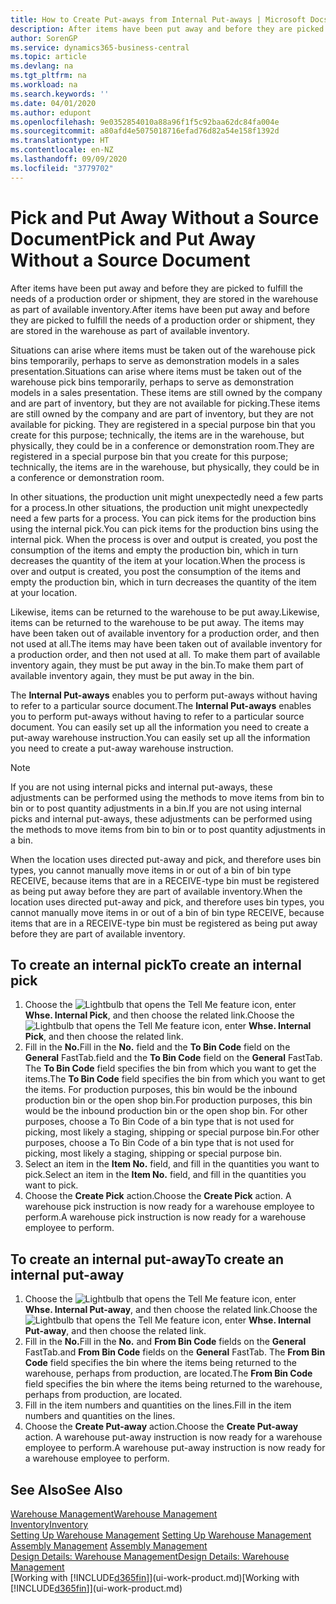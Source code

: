 ```yaml
---
title: How to Create Put-aways from Internal Put-aways | Microsoft Docs
description: After items have been put away and before they are picked to fulfill the needs of a production order or shipment, they are stored in the warehouse as part of available inventory.
author: SorenGP
ms.service: dynamics365-business-central
ms.topic: article
ms.devlang: na
ms.tgt_pltfrm: na
ms.workload: na
ms.search.keywords: ''
ms.date: 04/01/2020
ms.author: edupont
ms.openlocfilehash: 9e0352854010a88a96f1f5c92baa62dc84fa004e
ms.sourcegitcommit: a80afd4e5075018716efad76d82a54e158f1392d
ms.translationtype: HT
ms.contentlocale: en-NZ
ms.lasthandoff: 09/09/2020
ms.locfileid: "3779702"
---
```

# <a name="pick-and-put-away-without-a-source-document"></a><span data-ttu-id="6fd7a-103">Pick and Put Away Without a Source Document</span><span class="sxs-lookup"><span data-stu-id="6fd7a-103">Pick and Put Away Without a Source Document</span></span>
<span data-ttu-id="6fd7a-104">After items have been put away and before they are picked to fulfill the needs of a production order or shipment, they are stored in the warehouse as part of available inventory.</span><span class="sxs-lookup"><span data-stu-id="6fd7a-104">After items have been put away and before they are picked to fulfill the needs of a production order or shipment, they are stored in the warehouse as part of available inventory.</span></span>  

<span data-ttu-id="6fd7a-105">Situations can arise where items must be taken out of the warehouse pick bins temporarily, perhaps to serve as demonstration models in a sales presentation.</span><span class="sxs-lookup"><span data-stu-id="6fd7a-105">Situations can arise where items must be taken out of the warehouse pick bins temporarily, perhaps to serve as demonstration models in a sales presentation.</span></span> <span data-ttu-id="6fd7a-106">These items are still owned by the company and are part of inventory, but they are not available for picking.</span><span class="sxs-lookup"><span data-stu-id="6fd7a-106">These items are still owned by the company and are part of inventory, but they are not available for picking.</span></span> <span data-ttu-id="6fd7a-107">They are registered in a special purpose bin that you create for this purpose; technically, the items are in the warehouse, but physically, they could be in a conference or demonstration room.</span><span class="sxs-lookup"><span data-stu-id="6fd7a-107">They are registered in a special purpose bin that you create for this purpose; technically, the items are in the warehouse, but physically, they could be in a conference or demonstration room.</span></span>  

<span data-ttu-id="6fd7a-108">In other situations, the production unit might unexpectedly need a few parts for a process.</span><span class="sxs-lookup"><span data-stu-id="6fd7a-108">In other situations, the production unit might unexpectedly need a few parts for a process.</span></span> <span data-ttu-id="6fd7a-109">You can pick items for the production bins using the internal pick.</span><span class="sxs-lookup"><span data-stu-id="6fd7a-109">You can pick items for the production bins using the internal pick.</span></span> <span data-ttu-id="6fd7a-110">When the process is over and output is created, you post the consumption of the items and empty the production bin, which in turn decreases the quantity of the item at your location.</span><span class="sxs-lookup"><span data-stu-id="6fd7a-110">When the process is over and output is created, you post the consumption of the items and empty the production bin, which in turn decreases the quantity of the item at your location.</span></span>  

<span data-ttu-id="6fd7a-111">Likewise, items can be returned to the warehouse to be put away.</span><span class="sxs-lookup"><span data-stu-id="6fd7a-111">Likewise, items can be returned to the warehouse to be put away.</span></span> <span data-ttu-id="6fd7a-112">The items may have been taken out of available inventory for a production order, and then not used at all.</span><span class="sxs-lookup"><span data-stu-id="6fd7a-112">The items may have been taken out of available inventory for a production order, and then not used at all.</span></span> <span data-ttu-id="6fd7a-113">To make them part of available inventory again, they must be put away in the bin.</span><span class="sxs-lookup"><span data-stu-id="6fd7a-113">To make them part of available inventory again, they must be put away in the bin.</span></span>  

<span data-ttu-id="6fd7a-114">The **Internal Put-aways** enables you to perform put-aways without having to refer to a particular source document.</span><span class="sxs-lookup"><span data-stu-id="6fd7a-114">The **Internal Put-aways** enables you to perform put-aways without having to refer to a particular source document.</span></span> <span data-ttu-id="6fd7a-115">You can easily set up all the information you need to create a put-away warehouse instruction.</span><span class="sxs-lookup"><span data-stu-id="6fd7a-115">You can easily set up all the information you need to create a put-away warehouse instruction.</span></span>  

> [!NOTE]  
>  <span data-ttu-id="6fd7a-116">If you are not using internal picks and internal put-aways, these adjustments can be performed using the methods to move items from bin to bin or to post quantity adjustments in a bin.</span><span class="sxs-lookup"><span data-stu-id="6fd7a-116">If you are not using internal picks and internal put-aways, these adjustments can be performed using the methods to move items from bin to bin or to post quantity adjustments in a bin.</span></span>  
>   
>  <span data-ttu-id="6fd7a-117">When the location uses directed put-away and pick, and therefore uses bin types, you cannot manually move items in or out of a bin of bin type RECEIVE, because items that are in a RECEIVE-type bin must be registered as being put away before they are part of available inventory.</span><span class="sxs-lookup"><span data-stu-id="6fd7a-117">When the location uses directed put-away and pick, and therefore uses bin types, you cannot manually move items in or out of a bin of bin type RECEIVE, because items that are in a RECEIVE-type bin must be registered as being put away before they are part of available inventory.</span></span>  

## <a name="to-create-an-internal-pick"></a><span data-ttu-id="6fd7a-118">To create an internal pick</span><span class="sxs-lookup"><span data-stu-id="6fd7a-118">To create an internal pick</span></span>  
1.  <span data-ttu-id="6fd7a-119">Choose the ![Lightbulb that opens the Tell Me feature](media/ui-search/search_small.png "Tell me what you want to do") icon, enter **Whse. Internal Pick**, and then choose the related link.</span><span class="sxs-lookup"><span data-stu-id="6fd7a-119">Choose the ![Lightbulb that opens the Tell Me feature](media/ui-search/search_small.png "Tell me what you want to do") icon, enter **Whse. Internal Pick**, and then choose the related link.</span></span>  
2.  <span data-ttu-id="6fd7a-120">Fill in the **No.**</span><span class="sxs-lookup"><span data-stu-id="6fd7a-120">Fill in the **No.**</span></span> <span data-ttu-id="6fd7a-121">field and the **To Bin Code** field on the **General** FastTab.</span><span class="sxs-lookup"><span data-stu-id="6fd7a-121">field and the **To Bin Code** field on the **General** FastTab.</span></span> <span data-ttu-id="6fd7a-122">The **To Bin Code** field specifies the bin from which you want to get the items.</span><span class="sxs-lookup"><span data-stu-id="6fd7a-122">The **To Bin Code** field specifies the bin from which you want to get the items.</span></span> <span data-ttu-id="6fd7a-123">For production purposes, this bin would be the inbound production bin or the open shop bin.</span><span class="sxs-lookup"><span data-stu-id="6fd7a-123">For production purposes, this bin would be the inbound production bin or the open shop bin.</span></span> <span data-ttu-id="6fd7a-124">For other purposes, choose a To Bin Code of a bin type that is not used for picking, most likely a staging, shipping or special purpose bin.</span><span class="sxs-lookup"><span data-stu-id="6fd7a-124">For other purposes, choose a To Bin Code of a bin type that is not used for picking, most likely a staging, shipping or special purpose bin.</span></span>  
3.  <span data-ttu-id="6fd7a-125">Select an item in the **Item No.** field, and fill in the quantities you want to pick.</span><span class="sxs-lookup"><span data-stu-id="6fd7a-125">Select an item in the **Item No.** field, and fill in the quantities you want to pick.</span></span>  
4. <span data-ttu-id="6fd7a-126">Choose the **Create Pick** action.</span><span class="sxs-lookup"><span data-stu-id="6fd7a-126">Choose the **Create Pick** action.</span></span> <span data-ttu-id="6fd7a-127">A warehouse pick instruction is now ready for a warehouse employee to perform.</span><span class="sxs-lookup"><span data-stu-id="6fd7a-127">A warehouse pick instruction is now ready for a warehouse employee to perform.</span></span>  

## <a name="to-create-an-internal-put-away"></a><span data-ttu-id="6fd7a-128">To create an internal put-away</span><span class="sxs-lookup"><span data-stu-id="6fd7a-128">To create an internal put-away</span></span>  
1.  <span data-ttu-id="6fd7a-129">Choose the ![Lightbulb that opens the Tell Me feature](media/ui-search/search_small.png "Tell me what you want to do") icon, enter **Whse. Internal Put-away**, and then choose the related link.</span><span class="sxs-lookup"><span data-stu-id="6fd7a-129">Choose the ![Lightbulb that opens the Tell Me feature](media/ui-search/search_small.png "Tell me what you want to do") icon, enter **Whse. Internal Put-away**, and then choose the related link.</span></span>  
2.  <span data-ttu-id="6fd7a-130">Fill in the **No.**</span><span class="sxs-lookup"><span data-stu-id="6fd7a-130">Fill in the **No.**</span></span> <span data-ttu-id="6fd7a-131">and **From Bin Code** fields on the **General** FastTab.</span><span class="sxs-lookup"><span data-stu-id="6fd7a-131">and **From Bin Code** fields on the **General** FastTab.</span></span> <span data-ttu-id="6fd7a-132">The **From Bin Code** field specifies the bin where the items being returned to the warehouse, perhaps from production, are located.</span><span class="sxs-lookup"><span data-stu-id="6fd7a-132">The **From Bin Code** field specifies the bin where the items being returned to the warehouse, perhaps from production, are located.</span></span>  
3.  <span data-ttu-id="6fd7a-133">Fill in the item numbers and quantities on the lines.</span><span class="sxs-lookup"><span data-stu-id="6fd7a-133">Fill in the item numbers and quantities on the lines.</span></span>  
4.  <span data-ttu-id="6fd7a-134">Choose the **Create Put-away** action.</span><span class="sxs-lookup"><span data-stu-id="6fd7a-134">Choose the **Create Put-away** action.</span></span> <span data-ttu-id="6fd7a-135">A warehouse put-away instruction is now ready for a warehouse employee to perform.</span><span class="sxs-lookup"><span data-stu-id="6fd7a-135">A warehouse put-away instruction is now ready for a warehouse employee to perform.</span></span>  

## <a name="see-also"></a><span data-ttu-id="6fd7a-136">See Also</span><span class="sxs-lookup"><span data-stu-id="6fd7a-136">See Also</span></span>  
[<span data-ttu-id="6fd7a-137">Warehouse Management</span><span class="sxs-lookup"><span data-stu-id="6fd7a-137">Warehouse Management</span></span>](warehouse-manage-warehouse.md)  
[<span data-ttu-id="6fd7a-138">Inventory</span><span class="sxs-lookup"><span data-stu-id="6fd7a-138">Inventory</span></span>](inventory-manage-inventory.md)  
<span data-ttu-id="6fd7a-139">[Setting Up Warehouse Management](warehouse-setup-warehouse.md)   </span><span class="sxs-lookup"><span data-stu-id="6fd7a-139">[Setting Up Warehouse Management](warehouse-setup-warehouse.md)   </span></span>  
<span data-ttu-id="6fd7a-140">[Assembly Management](assembly-assemble-items.md)  </span><span class="sxs-lookup"><span data-stu-id="6fd7a-140">[Assembly Management](assembly-assemble-items.md)  </span></span>  
[<span data-ttu-id="6fd7a-141">Design Details: Warehouse Management</span><span class="sxs-lookup"><span data-stu-id="6fd7a-141">Design Details: Warehouse Management</span></span>](design-details-warehouse-management.md)  
<span data-ttu-id="6fd7a-142">[Working with [!INCLUDE[d365fin](includes/d365fin_md.md)]](ui-work-product.md)</span><span class="sxs-lookup"><span data-stu-id="6fd7a-142">[Working with [!INCLUDE[d365fin](includes/d365fin_md.md)]](ui-work-product.md)</span></span>
